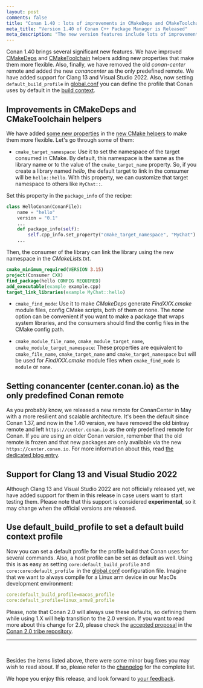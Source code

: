 ```yaml
---
layout: post
comments: false
title: "Conan 1.40 : lots of improvements in CMakeDeps and CMakeToolchain, new Conan Center remote as the only predefined remote, added Clang 13 and Visual Studio 2022 integration and new [conf] default_build_profile item."
meta_title: "Version 1.40 of Conan C++ Package Manager is Released"
meta_description: "The new version features include lots of improvements in CMakeDeps and CMakeToolchain, new Conan Center remote as the only predefined remote, added Clang 13 and Visual Studio 2022 integration, new [conf] default_build_profile item and much more..."
---
```


<script type="application/ld+json">
{ "@context": "https://schema.org", 
 "@type": "TechArticle",
 "headline": "Version 1.40 of Conan C++ Package Manager is Released",
 "alternativeHeadline": "Learn all about the new 1.40 Conan C/C++ package manager version",
 "image": "https://docs.conan.io/en/latest/_images/frogarian.png",
 "author": "Conan Team", 
 "genre": "C/C++", 
 "keywords": "c c++ package manager conan release", 
 "publisher": {
    "@type": "Organization",
    "name": "Conan.io",
    "logo": {
      "@type": "ImageObject",
      "url": "https://media.jfrog.com/wp-content/uploads/2017/07/20134853/conan-logo-text.svg"
    }
},
 "datePublished": "2021-09-09",
 "description": "Lots of improvements in CMakeDeps and CMakeToolchain, new Conan Center remote as the only predefined remote, added Clang 13 and Visual Studio 2022 integration and new [conf] default_build_profile item.",
 }
</script>

Conan 1.40 brings several significant new features. We have improved
[CMakeDeps](https://docs.conan.io/en/latest/reference/conanfile/tools/cmake/cmakedeps.html) and
[CMakeToolchain](https://docs.conan.io/en/latest/reference/conanfile/tools/cmake/cmaketoolchain.html)
helpers adding new properties that make them more flexible. Also, finally, we have removed the old
*conan-center* remote and added the new *conancenter* as the only predefined remote. We have added
support for Clang 13 and Visual Studio 2022. Also, now setting `default_build_profile` in
[global.conf](https://docs.conan.io/en/latest/reference/config_files/global_conf.html#global-conf)
you can define the profile that Conan uses by default in the [build
context](https://docs.conan.io/en/latest/reference/profiles.html#build-profiles-and-host-profiles).


## Improvements in CMakeDeps and CMakeToolchain helpers

We have added [some new
properties](https://docs.conan.io/en/latest/reference/conanfile/tools/cmake/cmakedeps.html?highlight=cmake_target_namespace#properties)
in the [new CMake helpers](https://docs.conan.io/en/latest/reference/conanfile/tools/cmake.html) to
make them more flexible. Let's go through some of them:

* `cmake_target_namespace`: Use it to set the namespace of the target consumed in CMake. By default,
  this namespace is the same as the library name or to the value of the `cmake_target_name` property.
  So, if you create a library named *hello*, the default target to link in the consumer will be
  `hello::hello`. With this property, we can customize that target namespace to others like
  `MyChat::`.

Set this property in the `package_info` of the recipe:

```python
class HelloConan(ConanFile):
    name = "hello"
    version = "0.1"
    ...
    def package_info(self):
        self.cpp_info.set_property("cmake_target_namespace", "MyChat")
    ...
```

Then, the consumer of the library can link the library using the new namespace in the
*CMakeLists.txt*.

```cmake
cmake_minimum_required(VERSION 3.15)
project(Consumer CXX)
find_package(hello CONFIG REQUIRED)
add_executable(example example.cpp)
target_link_libraries(example MyChat::hello)
```

* `cmake_find_mode`: Use it to make *CMakeDeps* generate *FindXXX.cmake* module files, config CMake
  scripts, both of them or none. The *none* option can be convenient if you want to make a package
  that wraps system libraries, and the consumers should find the config files in the CMake config
  path.

* `cmake_module_file_name`, `cmake_module_target_name`, `cmake_module_target_namespace`: These
  properties are equivalent to `cmake_file_name`, `cmake_target_name` and `cmake_target_namespace`
  but will be used for *FindXXX.cmake* module files when `cmake_find_mode` is `module` or `none`.

## Setting conancenter (center.conan.io) as the only predefined Conan remote

As you probably know, we released a new remote for ConanCenter in May with a more resilient and
scalable architecture. It's been the default since Conan 1.37, and now in the 1.40 version, we have
removed the old bintray remote and left `https://center.conan.io` as the only predefined remote for
Conan. If you are using an older Conan version, remember that the old remote is frozen and that new
packages are only available via the new `https://center.conan.io`.  For more information about this,
read [the dedicated blog
entry](https://blog.conan.io/2021/09/03/conancenter-declare-bintray-obsolete.html).

## Support for Clang 13 and Visual Studio 2022

Although Clang 13 and Visual Studio 2022 are not officially released yet, we have added support for
them in this release in case users want to start testing them. Please note that this support is
considered **experimental**, so it may change when the official versions are released.

## Use default_build_profile to set a default build context profile

Now you can set a default profile for the profile build that Conan uses for several commands. Also, a
host profile can be set as default as well. Using this is as easy as setting
`core:default_build_profile` and `core:core:default_profile `in the
[global.conf](https://docs.conan.io/en/latest/reference/config_files/global_conf.html#global-conf)
configuration file. Imagine that we want to always compile for a Linux arm device in our MacOs
development environment:

```yaml
core:default_build_profile=macos_profile
core:default_profile=linux_armv8_profile
```

Please, note that Conan 2.0 will always use these defaults, so defining them while using 1.X will
help transition to the 2.0 version. If you want to read more about this change for 2.0, please check
the [accepted
proposal](https://github.com/conan-io/tribe/blob/main/design/023-use_always_build_profile.md) in the
[Conan 2.0 tribe repository](https://github.com/conan-io/tribe). 

---

<br>

Besides the items listed above, there were some minor bug fixes you may wish to
read about. If so, please refer to the
[changelog](https://docs.conan.io/en/latest/changelog.html#sept-2021) for the
complete list.

We hope you enjoy this release, and look forward to [your
feedback](https://github.com/conan-io/conan/issues).
